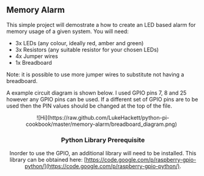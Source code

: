 Memory Alarm
-------

This simple project will demostrate a how to create an LED based alarm for memory usage of a given system.
You will need:

* 3x LEDs (any colour, ideally red, amber and green)
* 3x Resistors (any suitable resistor for your chosen LEDs)
* 4x Jumper wires
* 1x Breadboard

Note: it is possible to use more jumper wires to substitute not having a breadboard.


A example circuit diagram is shown below. I used GPIO pins 7, 8 and 25 however any GPIO pins can be used. If a different set of GPIO pins are to be used then the PIN values should be changed at the top of the file.

<center>![Hi](https://raw.github.com/LukeHackett/python-pi-cookbook/master/memory-alarm/breadboard_diagram.png) &nbsp;



### Python Library Prerequisite

Inorder to use the GPIO, an additional library will need to be installed. This library can be obtained here: [https://code.google.com/p/raspberry-gpio-python/](https://code.google.com/p/raspberry-gpio-python/).
